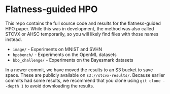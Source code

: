 # Flatness-guided HPO

This repo contains the full source code and results for the flatness-guided HPO paper. While this was in development,
the method was also called STCVX or AHSC temporarily, so you will likely find files with those names instead.

* `image/` - Experiments on MNIST and SVHN
* `hpobench/` - Experiments on the OpenML datasets
* `bbo_challenge/` - Experiments on the Bayesmark datasets

In a newer commit, we have moved the results to an S3 bucket to save space. These are publicly available on `s3://stcvx-results/`. Because earlier commits had some results, we recommend that you clone using `git clone --depth 1` to avoid downloading the results.
